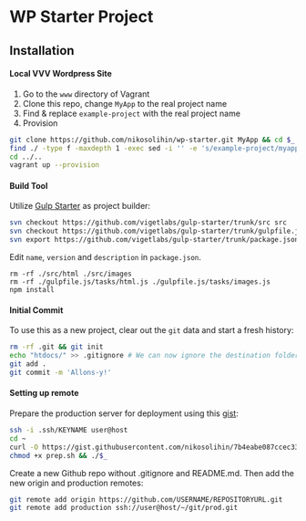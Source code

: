 # WP Starter Project

## Installation
#### Local VVV Wordpress Site
1. Go to the `www` directory of Vagrant
2. Clone this repo, change `MyApp` to the real project name
3. Find & replace `example-project` with the real project name
4. Provision
```bash
git clone https://github.com/nikosolihin/wp-starter.git MyApp && cd $_
find ./ -type f -maxdepth 1 -exec sed -i '' -e 's/example-project/myapp/g' {} \;
cd ../..
vagrant up --provision
```

#### Build Tool
Utilize [Gulp Starter](https://github.com/vigetlabs/gulp-starter) as project builder:
```bash
svn checkout https://github.com/vigetlabs/gulp-starter/trunk/src src
svn checkout https://github.com/vigetlabs/gulp-starter/trunk/gulpfile.js gulpfile.js
svn export https://github.com/vigetlabs/gulp-starter/trunk/package.json
```
Edit `name`, `version` and `description` in `package.json`.

```
rm -rf ./src/html ./src/images
rm -rf ./gulpfile.js/tasks/html.js ./gulpfile.js/tasks/images.js
npm install
```

#### Initial Commit
To use this as a new project, clear out the `git` data and start a fresh history:

```bash
rm -rf .git && git init
echo "htdocs/" >> .gitignore # We can now ignore the destination folder
git add .
git commit -m 'Allons-y!'
```

#### Setting up remote
Prepare the production server for deployment using this [gist](https://gist.github.com/nikosolihin/7b4eabe087ccec339eca6d8e60d1c56f#file-prep-sh-L5):
```bash
ssh -i .ssh/KEYNAME user@host
cd ~
curl -O https://gist.githubusercontent.com/nikosolihin/7b4eabe087ccec339eca6d8e60d1c56f/raw/7e433ce5a235e1b150d2eeb2fec9c1f0d664b42a/prep.sh
chmod +x prep.sh && ./$_
```
Create a new Github repo without .gitignore and README.md. Then add the new origin and production remotes:
```bash
git remote add origin https://github.com/USERNAME/REPOSITORYURL.git
git remote add production ssh://user@host/~/git/prod.git
```
